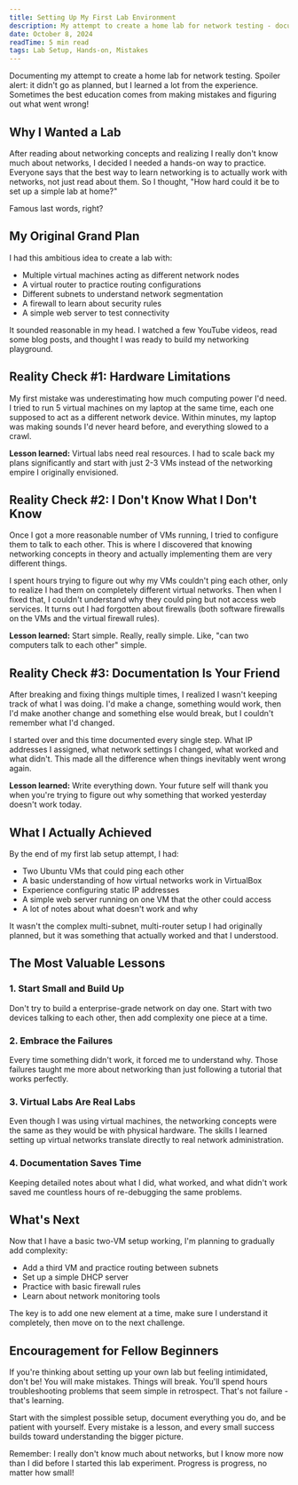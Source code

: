```yaml
---
title: Setting Up My First Lab Environment
description: My attempt to create a home lab for network testing - documenting failures and lessons learned
date: October 8, 2024
readTime: 5 min read
tags: Lab Setup, Hands-on, Mistakes
---
```


Documenting my attempt to create a home lab for network testing. Spoiler alert: it didn't go as planned, but I learned a lot from the experience. Sometimes the best education comes from making mistakes and figuring out what went wrong!

## Why I Wanted a Lab

After reading about networking concepts and realizing I really don't know much about networks, I decided I needed a hands-on way to practice. Everyone says that the best way to learn networking is to actually work with networks, not just read about them. So I thought, "How hard could it be to set up a simple lab at home?"

Famous last words, right?

## My Original Grand Plan

I had this ambitious idea to create a lab with:

- Multiple virtual machines acting as different network nodes
- A virtual router to practice routing configurations
- Different subnets to understand network segmentation
- A firewall to learn about security rules
- A simple web server to test connectivity

It sounded reasonable in my head. I watched a few YouTube videos, read some blog posts, and thought I was ready to build my networking playground.

## Reality Check #1: Hardware Limitations

My first mistake was underestimating how much computing power I'd need. I tried to run 5 virtual machines on my laptop at the same time, each one supposed to act as a different network device. Within minutes, my laptop was making sounds I'd never heard before, and everything slowed to a crawl.

**Lesson learned:** Virtual labs need real resources. I had to scale back my plans significantly and start with just 2-3 VMs instead of the networking empire I originally envisioned.

## Reality Check #2: I Don't Know What I Don't Know

Once I got a more reasonable number of VMs running, I tried to configure them to talk to each other. This is where I discovered that knowing networking concepts in theory and actually implementing them are very different things.

I spent hours trying to figure out why my VMs couldn't ping each other, only to realize I had them on completely different virtual networks. Then when I fixed that, I couldn't understand why they could ping but not access web services. It turns out I had forgotten about firewalls (both software firewalls on the VMs and the virtual firewall rules).

**Lesson learned:** Start simple. Really, really simple. Like, "can two computers talk to each other" simple.

## Reality Check #3: Documentation Is Your Friend

After breaking and fixing things multiple times, I realized I wasn't keeping track of what I was doing. I'd make a change, something would work, then I'd make another change and something else would break, but I couldn't remember what I'd changed.

I started over and this time documented every single step. What IP addresses I assigned, what network settings I changed, what worked and what didn't. This made all the difference when things inevitably went wrong again.

**Lesson learned:** Write everything down. Your future self will thank you when you're trying to figure out why something that worked yesterday doesn't work today.

## What I Actually Achieved

By the end of my first lab setup attempt, I had:

- Two Ubuntu VMs that could ping each other
- A basic understanding of how virtual networks work in VirtualBox
- Experience configuring static IP addresses
- A simple web server running on one VM that the other could access
- A lot of notes about what doesn't work and why

It wasn't the complex multi-subnet, multi-router setup I had originally planned, but it was something that actually worked and that I understood.

## The Most Valuable Lessons

### 1. Start Small and Build Up

Don't try to build a enterprise-grade network on day one. Start with two devices talking to each other, then add complexity one piece at a time.

### 2. Embrace the Failures

Every time something didn't work, it forced me to understand why. Those failures taught me more about networking than just following a tutorial that works perfectly.

### 3. Virtual Labs Are Real Labs

Even though I was using virtual machines, the networking concepts were the same as they would be with physical hardware. The skills I learned setting up virtual networks translate directly to real network administration.

### 4. Documentation Saves Time

Keeping detailed notes about what I did, what worked, and what didn't work saved me countless hours of re-debugging the same problems.

## What's Next

Now that I have a basic two-VM setup working, I'm planning to gradually add complexity:

- Add a third VM and practice routing between subnets
- Set up a simple DHCP server
- Practice with basic firewall rules
- Learn about network monitoring tools

The key is to add one new element at a time, make sure I understand it completely, then move on to the next challenge.

## Encouragement for Fellow Beginners

If you're thinking about setting up your own lab but feeling intimidated, don't be! You will make mistakes. Things will break. You'll spend hours troubleshooting problems that seem simple in retrospect. That's not failure - that's learning.

Start with the simplest possible setup, document everything you do, and be patient with yourself. Every mistake is a lesson, and every small success builds toward understanding the bigger picture.

Remember: I really don't know much about networks, but I know more now than I did before I started this lab experiment. Progress is progress, no matter how small! 